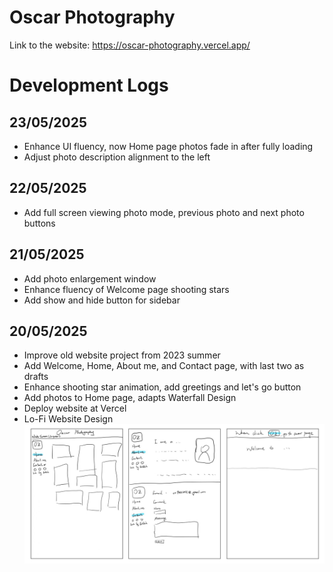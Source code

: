 # Oscar Photography

Link to the website: https://oscar-photography.vercel.app/

# Development Logs

## 23/05/2025

- Enhance UI fluency, now Home page photos fade in after fully loading
- Adjust photo description alignment to the left

## 22/05/2025

- Add full screen viewing photo mode, previous photo and next photo buttons

## 21/05/2025

- Add photo enlargement window
- Enhance fluency of Welcome page shooting stars
- Add show and hide button for sidebar

## 20/05/2025

- Improve old website project from 2023 summer
- Add Welcome, Home, About me, and Contact page, with last two as drafts
- Enhance shooting star animation, add greetings and let's go button
- Add photos to Home page, adapts Waterfall Design
- Deploy website at Vercel
- Lo-Fi Website Design
  ![LoFi Website Design](public\images\lofi_web.jpg)
